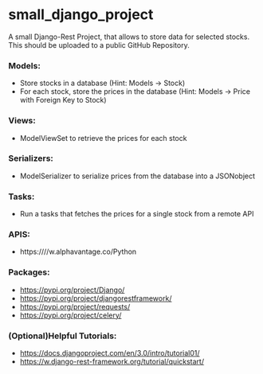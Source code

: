 # small_django_project

A small Django-Rest Project, that allows to store data for selected stocks.
This should be uploaded to a public GitHub Repository.

### Models:
  - Store stocks in a database (Hint: Models → Stock)
  - For each stock, store the prices in the database (Hint: Models → Price with Foreign Key to Stock)
  
### Views:
  - ModelViewSet to retrieve the prices for each stock
  
### Serializers:
  - ModelSerializer to serialize prices from the database into a JSONobject
 
### Tasks:
  - Run a tasks that fetches the prices for a single stock from a remote API
 
 
### APIS:
  - https:////w.alphavantage.co/Python 
  
### Packages:
  - https://pypi.org/project/Django/
  - https://pypi.org/project/djangorestframework/
  - https://pypi.org/project/requests/
  - https://pypi.org/project/celery/ 
  
### (Optional)Helpful Tutorials:
  - https://docs.djangoproject.com/en/3.0/intro/tutorial01/
  - https://w.django-rest-framework.org/tutorial/quickstart/
